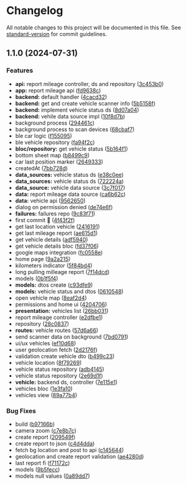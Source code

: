 # Changelog

All notable changes to this project will be documented in this file. See [standard-version](https://github.com/conventional-changelog/standard-version) for commit guidelines.

## 1.1.0 (2024-07-31)


### Features

* **api:** report mileage controller, ds and repository ([3c453b0](https://github.com/lesanpi/health-car-demo-app/commit/3c453b0361862d1eba316b64c956540221c751db))
* **app:** report mileage api ([fd9638c](https://github.com/lesanpi/health-car-demo-app/commit/fd9638c5025b5464a58adcbf4e89efbc81fe0871))
* **backend:** default handler ([4cacd32](https://github.com/lesanpi/health-car-demo-app/commit/4cacd326857864544ac10b80cb36a4b5fcac3943))
* **backend:** get and create vehicle scanner info ([5b5158f](https://github.com/lesanpi/health-car-demo-app/commit/5b5158fdfed1b49647a8f948e3323de1f1903541))
* **backend:** implement vehicle status ds ([8d07a04](https://github.com/lesanpi/health-car-demo-app/commit/8d07a0469b8cd449b8f64c5022b30208075f5e8f))
* **backend:** vehile data source impl ([10f8d7b](https://github.com/lesanpi/health-car-demo-app/commit/10f8d7b64db50a655ca5d782f2434f5ecbb6ada5))
* background process ([294461c](https://github.com/lesanpi/health-car-demo-app/commit/294461c085a6966e72f94d22713d249751cc305a))
* background process to scan devices ([68cbaf7](https://github.com/lesanpi/health-car-demo-app/commit/68cbaf7d1488cab0ee73ee6ef9d6305433f0e123))
* ble car logic ([f155095](https://github.com/lesanpi/health-car-demo-app/commit/f155095997cfcd655b2b89336efe9ee6f3d43601))
* ble vehicle repository ([fa94f2c](https://github.com/lesanpi/health-car-demo-app/commit/fa94f2c980d59a1cba4bd629700fbe8e888aa39f))
* **bloc/repository:** get vehicle status ([5b164f1](https://github.com/lesanpi/health-car-demo-app/commit/5b164f1c6e0a329d67400076c697bcbd3b616a74))
* bottom sheet map ([b8499c9](https://github.com/lesanpi/health-car-demo-app/commit/b8499c94b0d53d076c5d2c13ae834b2782a50049))
* car last position marker ([2649333](https://github.com/lesanpi/health-car-demo-app/commit/2649333154b40f093ebb78fef75f8e0823654b95))
* createdAt ([7bb728d](https://github.com/lesanpi/health-car-demo-app/commit/7bb728d0241be41ddf3c39d90607785f5d0ffc53))
* **data_sources:** vehicle status ds ([e38c0ee](https://github.com/lesanpi/health-car-demo-app/commit/e38c0ee6aff7e824eb47c7ef7639bc85749e122f))
* **data_sources:** vehicle status ds ([722224a](https://github.com/lesanpi/health-car-demo-app/commit/722224a53f534ec7d3acb5db50c699f3047c19d2))
* **data_source:** vehicle data source ([3c7f017](https://github.com/lesanpi/health-car-demo-app/commit/3c7f017cca282491fb62bca9b3a0e4af3d5eb6c1))
* **data:** report mileage data source ([ca6b62c](https://github.com/lesanpi/health-car-demo-app/commit/ca6b62cda86525369f37f573107290878d97cb9c))
* **data:** vehicle api ([9562650](https://github.com/lesanpi/health-car-demo-app/commit/9562650fe2d20ad45a3a2263c7a2d25e8eeebf3a))
* dialog on permission denied ([de74e6f](https://github.com/lesanpi/health-car-demo-app/commit/de74e6fc90e3f4758d8856cae18bc8075b20e35a))
* **failures:** failures repo ([9c83f71](https://github.com/lesanpi/health-car-demo-app/commit/9c83f71fcf09ce2841f46a8fa6503a0964636c6e))
* first commit 🚗 ([4f43f2f](https://github.com/lesanpi/health-car-demo-app/commit/4f43f2f4709f9964387ceb2c1cfe9689c5cf14ee))
* get last location vehicle ([2416191](https://github.com/lesanpi/health-car-demo-app/commit/2416191ce741e37ee4edf868b3b2795e7a2b51e3))
* get last mileage report ([ae615d1](https://github.com/lesanpi/health-car-demo-app/commit/ae615d19877648f7d1ecaabc5daa37aadca20de1))
* get vehicle details ([adf5940](https://github.com/lesanpi/health-car-demo-app/commit/adf59403e47e667b6861eddc623c730b1023a017))
* get vehicle details bloc ([fd37f06](https://github.com/lesanpi/health-car-demo-app/commit/fd37f0658ea2ccad3255c53824ff3e79cc40b239))
* google maps integration ([fc0558e](https://github.com/lesanpi/health-car-demo-app/commit/fc0558e9d80549ec65f8f98457d4f6c708d8dcdb))
* home page ([9a2a215](https://github.com/lesanpi/health-car-demo-app/commit/9a2a215b8e4c3894f3452ade6cf6be0125ea35eb))
* kilometers indicator ([5f84bd4](https://github.com/lesanpi/health-car-demo-app/commit/5f84bd4252639295be20a434cde56a0603e079c8))
* long pulling milleage report ([7f14dcd](https://github.com/lesanpi/health-car-demo-app/commit/7f14dcdc4a2410bc353129abdfafea2a611f0308))
* models ([0b1f5f4](https://github.com/lesanpi/health-car-demo-app/commit/0b1f5f490d7590f6b346c7d12da75c908c1fd8f4))
* **models:** dtos create ([c93dfe9](https://github.com/lesanpi/health-car-demo-app/commit/c93dfe9d892582d570aad1beb32d4e91ccd0163b))
* **models:** vehicle status and dtos ([0610548](https://github.com/lesanpi/health-car-demo-app/commit/061054873b9193f60a580325bfe3e3a46a1542f9))
* open vehicle map ([8eaf2d4](https://github.com/lesanpi/health-car-demo-app/commit/8eaf2d40fbc47aec15b9b74e2478a0084af546cd))
* permissions and home ui ([4204706](https://github.com/lesanpi/health-car-demo-app/commit/42047065369f2ada51412d8f51a5875e1edde2c9))
* **presentation:** vehicles list ([26bb031](https://github.com/lesanpi/health-car-demo-app/commit/26bb0317257991a9a99699c24db84a1f6115583c))
* report mileage controller ([e2dfbe1](https://github.com/lesanpi/health-car-demo-app/commit/e2dfbe1dd211702ec7fc90f6e21b50e06e815fb2))
* repository ([28c0837](https://github.com/lesanpi/health-car-demo-app/commit/28c0837f30996095e37cbe9e3ad83337c68f408b))
* **routes:** vehicle routes ([57d6a66](https://github.com/lesanpi/health-car-demo-app/commit/57d6a66599b49a953363b2969381348e9911c551))
* send scanner data on background ([7bd0791](https://github.com/lesanpi/health-car-demo-app/commit/7bd07915ea27dbe91bd66c6e1bcf385d444ccc43))
* ui/ux vehicles ([ef10d68](https://github.com/lesanpi/health-car-demo-app/commit/ef10d683beeae645ee225d1889ed3fae5a2fd8ec))
* user geolocation fetch ([2d2176f](https://github.com/lesanpi/health-car-demo-app/commit/2d2176fd3b31719182668c8f9a94bda796a3c440))
* validation create vehicle dto ([b499c23](https://github.com/lesanpi/health-car-demo-app/commit/b499c23917fd15537742180e200c96aa2b8303d5))
* vehicle location ([8f79269](https://github.com/lesanpi/health-car-demo-app/commit/8f79269bf4fcd96d146a724d6696b46e8374ea75))
* vehicle status repository ([adb4145](https://github.com/lesanpi/health-car-demo-app/commit/adb4145832eb35ded1ff160577908492bd32ef3e))
* vehicle status repository ([2e69d1f](https://github.com/lesanpi/health-car-demo-app/commit/2e69d1f58e9aaaa1f84255a877bca5993e65b067))
* **vehicle:** backend ds, controller ([7e115e1](https://github.com/lesanpi/health-car-demo-app/commit/7e115e1ea7b8918303eef810dc4701aefd01f101))
* vehicles bloc ([1e3fa10](https://github.com/lesanpi/health-car-demo-app/commit/1e3fa108f4da5e2e6f7859b002a6732678ee0661))
* vehicles view ([89a77b4](https://github.com/lesanpi/health-car-demo-app/commit/89a77b4b25d9a5557aaaf24939f1deccd0ea8807))


### Bug Fixes

* build ([b97166b](https://github.com/lesanpi/health-car-demo-app/commit/b97166b60137225e2d7616539e73b8e1f39710da))
* camera zoom ([c7e8b7c](https://github.com/lesanpi/health-car-demo-app/commit/c7e8b7cb83f1078b14da7f195666232f72789938))
* create report ([209549f](https://github.com/lesanpi/health-car-demo-app/commit/209549fec2aedfcaf2279f12a8fe2ed33cf08d9b))
* create report to json ([c4d4dda](https://github.com/lesanpi/health-car-demo-app/commit/c4d4ddac636d3c423bb7c92ec1f0066763819448))
* fetch bg location and post to api ([c145644](https://github.com/lesanpi/health-car-demo-app/commit/c14564402f2e1c0871e76dd7f28ecc96707566cd))
* geolocation and create report validation ([ae4280d](https://github.com/lesanpi/health-car-demo-app/commit/ae4280d5fc00c197da9e9eecc2ffbf4fd6cdb12b))
* last report fi ([f71172c](https://github.com/lesanpi/health-car-demo-app/commit/f71172c5265a5e38700392ba754e499fd221ed72))
* models ([9b5fecc](https://github.com/lesanpi/health-car-demo-app/commit/9b5fecc895093441be2bb6818d81b3641b3889fe))
* models null values ([0a89dd7](https://github.com/lesanpi/health-car-demo-app/commit/0a89dd75b8d16089a72c9f0554bdd3b59f5f3a55))
